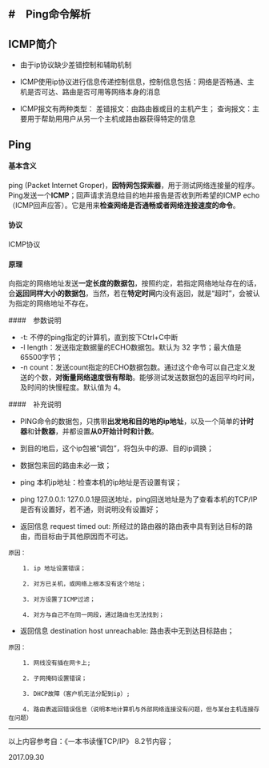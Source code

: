 #　Ping命令解析
---
## ICMP简介
* 由于ip协议缺少差错控制和辅助机制

* ICMP使用ip协议进行信息传递控制信息，控制信息包括：网络是否畅通、主机是否可达、路由是否可用等网络本身的消息

* ICMP报文有两种类型：
    差错报文：由路由器或目的主机产生；
    查询报文：主要用于帮助用用户从另一个主机或路由器获得特定的信息


## Ping

#### 基本含义

ping (Packet Internet Groper)，**因特网包探索器**，用于测试网络连接量的程序。Ping发送一个**ICMP**；回声请求消息给目的地并报告是否收到所希望的ICMP echo （ICMP回声应答）。它是用来**检查网络是否通畅或者网络连接速度的命令**。

#### 协议
ICMP协议

#### 原理
向指定的网络地址发送**一定长度的数据包**，按照约定，若指定网络地址存在的话，会**返回同样大小的数据包**，当然，若在**特定时间**内没有返回，就是“超时”，会被认为指定的网络地址不存在。

####　参数说明

* -t: 不停的ping指定的计算机，直到按下Ctrl+C中断
* -l length：发送指定数据量的ECHO数据包。默认为 32 字节；最大值是65500字节；
* -n count：发送count指定的ECHO数据包数。通过这个命令可以自己定义发送的个数，**对衡量网络速度很有帮助**。能够测试发送数据包的返回平均时间，及时间的快慢程度。默认值为 4。 

####　补充说明
* PING命令的数据包，只携带**出发地和目的地的ip地址**，以及一个简单的**计时器**和**计数器**，并都设置**从0开始计时和计数**。

* 到目的地后，这个ip包被“调包”，将包头中的源、目的ip调换；

* 数据包来回的路由未必一致；

* ping 本机ip地址：检查本机的ip地址是否设置有误；

* ping 127.0.0.1: 127.0.0.1是回送地址，ping回送地址是为了查看本机的TCP/IP是否有设置好，若不通，则说明没有设置好；

* 返回信息 request timed out: 所经过的路由器的路由表中具有到达目标的路由，而目标由于其他原因而不可达。


```
原因：

	1. ip 地址设置错误；
	
	2. 对方已关机，或网络上根本没有这个地址；
	
	3. 对方设置了ICMP过滤；

	4. 对方与自己不在同一网段，通过路由也无法找到；

```

* 返回信息 destination host unreachable: 路由表中无到达目标路由；

```
原因：

	1. 网线没有插在网卡上;
	
	2. 子网掩码设置错误；
	
	3. DHCP故障（客户机无法分配到ip）;
	
	4. 路由表返回错误信息（说明本地计算机与外部网络连接没有问题，但与某台主机连接存在问题）

```

---
以上内容参考自：《一本书读懂TCP/IP》 8.2节内容；


2017.09.30
